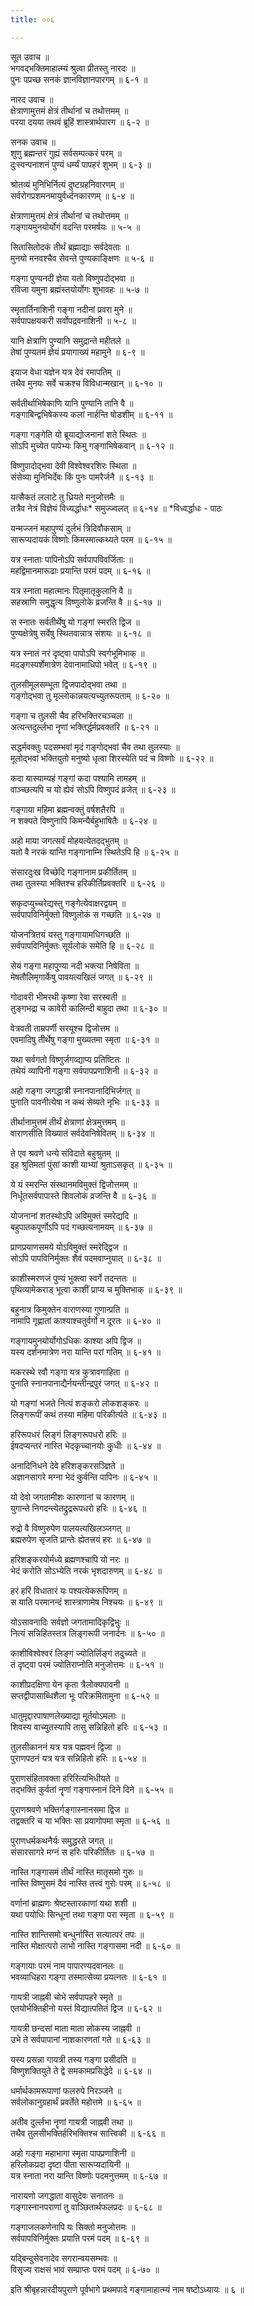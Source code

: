 ```yaml
---
title: ००६

---
```

सूत उवाच ॥  
भगवद्भक्तिमाहात्म्यं श्रुत्वा प्रीतस्तु नारदः ॥  
पुनः पप्रच्छ सनकं ज्ञानविज्ञानपारगम् ॥ ६-१ ॥  
  
नारद उवाच ॥  
क्षेत्राणामुत्तमं क्षेत्रं तीर्थानां च तथोत्तमम् ॥  
परया दयया तथवं ब्रूहिं शास्त्रार्थपारग ॥ ६-२ ॥  
  
सनक उवाच ॥  
शुणु ब्रह्मन्तरं गुह्यं सर्वसम्पत्करं परम् ॥  
दुःस्वन्पनाशनं पुण्यं धर्म्यं पापहरं शुभम् ॥ ६-३ ॥  
  
श्रोतव्यं मुनिभिर्नित्यं दुष्टग्रहनिवारणम् ॥  
सर्वरोगप्रशमनमायुर्वर्ध्दनकारणम् ॥ ६-४ ॥  
  
क्षेत्राणामुत्तमं क्षेत्रं तीर्थानां च तथोत्तमम् ॥  
गङ्गायमुनयोर्योगं वदन्ति परमर्षयः ॥ ५-५ ॥  
  
सितासितोदकं तीर्थं ब्रह्माद्याः सर्वदेवताः ॥  
मुनयो मनवश्चैव सेवन्ते पुण्यकाङ्क्षिणः ॥ ५-६ ॥  
  
गङ्गा पुण्यनदी ज्ञेया यतो विष्णुपदोद्भवा ॥  
रविजा यमुना ब्रह्मंस्तयोर्योगः शुभावहः ॥ ५-७ ॥  
  
स्मृतार्तिनाशिनी गङ्गा नदीनां प्रवरा मुने ॥  
सर्वपापक्षयकरी सर्वोपद्रवनाशिनी ॥ ५-८ ॥  
  
यानि क्षेत्राणि पुण्यानि समुद्रान्ते महीतले ॥  
तेषां पुण्यतमं ज्ञेयं प्रयागाख्यं महामुने ॥ ६-९ ॥  
  
इयाज वेधा यज्ञेन यत्र देवं रमापतिम् ॥  
तथैव मुनयः सर्वे चक्रश्च विविधान्मखान् ॥ ६-१० ॥  
  
सर्वतीर्थाभिषेकाणि यानि पुण्यानि तानि वै ॥  
गङ्गाबिन्द्वभिषेकस्य कलां नार्हन्ति षोडशीम् ॥ ६-११ ॥  
  
गङ्गा गङ्गेति यो ब्रूयाद्योजनानां शते स्थितः ॥  
सोऽपि मुच्येत पापेभ्यः किमु गङ्गाभिषेकवान् ॥ ६-१२ ॥  
  
विष्णुपादोद्भवा देवी विश्वेश्वरशिरः स्थिता ॥  
संसेव्या मुनिभिर्देवः किं पुनः पामरैर्जनै ॥ ६-१३ ॥  
  
यत्सैकतं ललाटे तु ध्रियते मनुजोत्तमैः ॥  
तत्रैव नेत्रं विज्ञेयं विध्यर्द्धाधः* समुज्ज्वलत् ॥ ६-१४ ॥ *विध्वर्द्धाधः - पाठः  
  
यन्मज्जनं महापुण्यं दुर्लभं त्रिदिवौकसाम् ॥  
सारूप्यदायकं विष्णोः किमस्मात्कथ्यते परम ॥ ६-१५ ॥  
  
यत्र स्नाताः पापिनोऽपि सर्वपापविवर्जिताः ॥  
महद्विमानमारूढाः प्रयान्ति परमं पदम् ॥ ६-१६ ॥  
  
यत्र स्नाता महात्मानः पितृमातृकुलानि वै ॥  
सहस्राणि समुद्धृत्य विष्णुलोके व्रजन्ति वै ॥ ६-१७ ॥  
  
स स्नातः सर्वतीर्थेषु यो गङ्गां स्मरति द्विज ॥  
पुण्यक्षेत्रेषु सर्वेषु स्थितवान्नात्र संशयः ॥ ६-१८ ॥  
  
यत्र स्नातं नरं दृष्ट्वा पापोऽपि स्वर्गभूमिभाक् ॥  
मदङ्गस्पर्शेमात्रेण देवानामाधिपो भवेत् ॥ ६-१९ ॥  
  
तुलसीमूलसम्भूता द्विजपादोद्भवा तथा ॥  
गङ्गोद्भवा तु मृल्लोकान्नयत्यच्युतरूपताम् ॥ ६-२० ॥  
  
गङ्गा च तुलसी चैव हरिभक्तिरचञ्चला ॥  
अत्यन्तदुर्ल्लभा नॄणां भक्तिर्द्धर्मप्रवक्तरि ॥ ६-२१ ॥  
  
सद्धर्मवक्तुः पदसम्भवां मृदं गङ्गोद्भवां चैव तथा तुलस्याः ॥  
मूलोद्भवां भक्तियुतो मनुष्यो धृत्वा शिरस्येति पदं च विष्णोः ॥ ६-२२ ॥  
  
कदा यास्याम्यहं गङ्गां कदा पश्यामि तामहम् ॥  
वाञ्च्छत्यपि च यो ह्येवं सोऽपि विष्णुपदं व्रजेत् ॥ ६-२३ ॥  
  
गङ्गाया महिमा ब्रह्मन्वक्तुं वर्षशतैरपि ॥  
न शक्यते विष्णुनापि किमन्यैर्बहुभाषितैः ॥ ६-२४ ॥  
  
अहो माया जगत्सर्वं मोहयत्येतदद्भुतम् ॥  
यतो वै नरकं यान्ति गङ्गानाम्नि स्थितेऽपि हि ॥ ६-२५ ॥  
  
संसारदुःख विच्छेदि गङ्गानाम प्रकीर्तितम् ॥  
तथा तुलस्या भक्तिश्च हरिकीर्तिप्रवक्तरि ॥ ६-२६ ॥  
  
सकृदप्युच्चरेद्यस्तु गङ्गेत्येवाक्षरद्वयम् ॥  
सर्वपापविनिर्मुक्तो विष्णुलोकं स गच्छति ॥ ६-२७ ॥  
  
योजनत्रितयं यस्तु गङ्गायामधिगच्छति ॥  
सर्वपापविनिर्मुक्तः सूर्यलोकं समेति हि ॥ ६-२८ ॥  
  
सेयं गङ्गा महापुण्या नदी भक्त्या निषेविता ॥  
मेषतौलिमृगार्केषु पावयत्यखिलं जगत् ॥ ६-२९ ॥  
  
गोदावरी भीमरथी कृष्णा रेवा सरस्वती ॥  
तुङ्गभद्रा च कावेरी कालिन्दी बाहुदा तथा ॥ ६-३० ॥  
  
वेत्रवती ताम्रपर्णी सरयूश्च द्विजोत्तम ॥  
एवमादिषु तीर्थेषु गङ्गा मुख्यतमा स्मृता ॥ ६-३१ ॥  
  
यथा सर्वगतो विष्णुर्जगव्द्याप्य प्रतिष्टितः ॥  
तथेयं व्यापिनी गङ्गा सर्वपापप्रणाशिनी ॥ ६-३२ ॥  
  
अहो गङ्गा जगद्धात्री स्नानपानादिभिर्जगत् ॥  
पुनाति पावनीत्येषा न कथं सेव्यते नृभिः ॥ ६-३३ ॥  
  
तीर्थानामुत्तमं तीर्थं क्षेत्राणां क्षेत्रमुत्तमम् ॥  
वाराणसीति विख्यातं सर्वदेवनिषेवितम् ॥ ६-३४ ॥  
  
ते एव श्रवणे धन्ये संविदाते बहुश्रुतम् ॥  
इह श्रुतिमतां पुंसां काशी याभ्यां श्रुताऽसकृत् ॥ ६-३५ ॥  
  
ये यं स्मरन्ति संस्थानमविमुक्तं द्विजोत्तमम् ॥  
निर्धूतसर्वपापास्ते शिवलोकं व्रजन्ति वै ॥ ६-३६ ॥  
  
योजनानां शतस्थोऽपि अविमुक्तं स्मरेद्यदि ॥  
बहुपातकपूर्णोऽपि पदं गच्छत्यनामयम् ॥ ६-३७ ॥  
  
प्राणप्रयाणसमये योऽविमुक्तं स्मरेद्द्विज ॥  
सोऽपि पापविनिर्मुक्तः शैवं पदमवाप्नुयात् ॥ ६-३८ ॥  
  
काशीस्मरणजं पुण्यं भुक्त्वा स्वर्गे तदन्ततः ॥  
पृथिव्यामेकराड् भूत्वा काशीं प्राप्य च मुक्तिभाक् ॥ ६-३९ ॥  
  
बहुनात्र किमुक्तेन वाराणस्या गुणान्प्रति ॥  
नामापि गृह्णातां काश्याश्चतुर्वर्गो न दूरतः ॥ ६-४० ॥  
  
गङ्गायमुनयोर्योगोऽधिकः काश्या अपि द्विज ॥  
यस्य दर्शनमात्रेण नरा यान्ति परां गतिम् ॥ ६-४१ ॥  
  
मकरस्थे रवौ गङ्गा यत्र कुत्रावगाहिता ॥  
पुनाति स्नानपानाद्यैर्नयन्तीन्द्रपुरं जगत् ॥ ६-४२ ॥  
  
यो गङ्गां भजते नित्यं शङ्करो लोकशङ्करः ॥  
लिङ्गरूपीं कथं तस्या महिमा परिकीर्त्यते ॥ ६-४३ ॥  
  
हरिरूपधरं लिङ्गं लिङ्गरूपधरो हरिः ॥  
ईषदप्यन्तरं नास्ति भेदकृच्चानयोः कुधीः ॥ ६-४४ ॥  
  
अनादिनिधने देवे हरिशङ्करसञ्ज्ञिते ॥  
अज्ञानसागरे मग्ना भेदं कुर्वन्ति पापिनः ॥ ६-४५ ॥  
  
यो देवो जगतामीशः कारणानां च कारणम् ॥  
युगान्ते निगदन्त्येतद्रुद्ररूपधरो हरिः ॥ ६-४६ ॥  
  
रुद्रो वै विष्णुरुपेण पालयत्यखिलञ्जगत् ॥  
ब्रह्मरुपेण सृजति प्रान्तेः ह्येतत्त्रयं हरः ॥ ६-४७ ॥  
  
हरिशङ्करयोर्मध्ये ब्रह्मणश्चापि यो नरः ॥  
भेदं करोति सोऽभ्येति नरकं भृशदारुणम् ॥ ६-४८ ॥  
  
हरं हरिं विधातारं यः पश्यत्येकरूपिणम् ॥  
स याति परमानन्दं शास्त्राणामेष निश्चयः ॥ ६-४९ ॥  
  
योऽसावनादिः सर्वज्ञो जगतामादिकृद्विभुः ॥  
नित्यं सन्निहितस्तत्र लिङ्गरूपी जनार्दनः ॥ ६-५० ॥  
  
काशीविश्वेश्वरं लिङ्गं ज्योतिर्लिङ्गं तदुच्यते ॥  
तं दृष्ट्वा परमं ज्योतिराप्नोति मनुजोत्तमः ॥ ६-५१ ॥  
  
काशीप्रदक्षिणा येन कृता त्रैलोक्यपावनी ॥  
सप्तद्वीपासाब्धिशैला भूः परिक्रमितामुना ॥ ६-५२ ॥  
  
धातुमृद्दारपाषाणलेख्याद्या मूर्तयोऽमलाः ॥  
शिवस्य वाच्युतस्यापि तासु सन्निहितो हरिः ॥ ६-५३ ॥  
  
तुलसीकाननं यत्र यत्र पह्मवनं द्विजा ॥  
पुराणपठनं यत्र यत्र सन्निहितो हरिः ॥ ६-५४ ॥  
  
पुराणसंहितावक्ता हरिरित्यभिधीयते ॥  
तद्भक्तिं कुर्वतां नॄणां गङ्गास्नानं दिने दिने ॥ ६-५५ ॥  
  
पुराणश्रवणे भक्तिर्गङ्गास्नानसमा द्विज ॥  
तद्वक्तरि च या भक्तिः सा प्रयागोपमा स्मृता ॥ ६-५६ ॥  
  
पुराणधर्मकथनैर्यः समुद्धरते जगत् ॥  
संसारसागरे मग्नं स हरिः परिकीर्तितः ॥ ६-५७ ॥  
  
नास्ति गङ्गासमं तीर्थं नास्ति मातृसमो गुरुः ॥  
नास्ति विष्णुसमं दैवं नास्ति तत्त्वं गुरोः परम् ॥ ६-५८ ॥  
  
वर्णानां ब्राह्मणः श्रेष्टस्तारकाणां यथा शशी ॥  
यथा पयोधिः सिन्धूनां तथा गङ्गा परा स्मृता ॥ ६-५९ ॥  
  
नास्ति शान्तिसमो बन्धुर्नास्ति सत्यात्परं तपः ॥  
नास्ति मोक्षात्परो लाभो नास्ति गङ्गासमा नदी ॥ ६-६० ॥  
  
गङ्गायाः परमं नाम पापारण्यदवानलः ॥  
भवव्याधिहरा गङ्गा तस्मात्सेव्या प्रयत्नतः ॥ ६-६१ ॥  
  
गायत्री जाह्नवी चोभे सर्वपापहरे स्मृते ॥  
एतयोर्भक्तिहीनो यस्तं विद्यात्पतितं द्विज ॥ ६-६२ ॥  
  
गायत्री छन्दसां माता माता लोकस्य जाह्नवी ॥  
उभे ते सर्वपापानां नाशकारणतां गते ॥ ६-६३ ॥  
  
यस्य प्रसन्ना गायत्री तस्य गङ्गा प्रसीदति ॥  
विष्णुशक्तियुते ते द्वे समकामप्रसिद्धेदे ॥ ६-६४ ॥  
  
धर्मार्थकामरूपाणां फलरुपे निरञ्जने ॥  
सर्वलोकानुग्रहार्थं प्रवर्तेते महोत्तमे ॥ ६-६५ ॥  
  
अतीव दुर्ल्लभा नॄणां गायत्री जाह्नवी तथा ॥  
तथैव तुलसीभक्तिर्हरिभक्तिश्च सात्त्विकी ॥ ६-६६ ॥  
  
अहो गङ्गा महाभागा स्मृता पापप्रणाशिनी ॥  
हरिलोकप्रदा दृष्टा पीता सारूप्यदायिनी ॥  
यत्र स्नाता नरा यान्ति विष्णोः पदमनुत्तमम् ॥ ६-६७ ॥  
  
नारायणो जगद्धाता वासुदेवः सनातनः ॥  
गङ्गास्नानपराणां तु वाञ्छितार्थफलप्रदः ॥ ६-६८ ॥  
  
गङ्गाजलकणेनापि यः सिक्तो मनुजोत्तमः ॥  
सर्वपापविनिर्मुक्तः प्रयाति परमं पदम् ॥ ६-६९ ॥  
  
यद्बिन्दुसेवनादेव सगरान्वयसम्भवः ॥  
विसृज्य राक्षसं भावं सम्प्राप्तः परमं पदम् ॥ ६-७० ॥  
  
इति श्रीबृहन्नारदीयपुराणे पूर्वभागे प्रथमपादे गङ्गामाहात्म्यं नाम षष्टोऽध्यायः ॥ ६ ॥